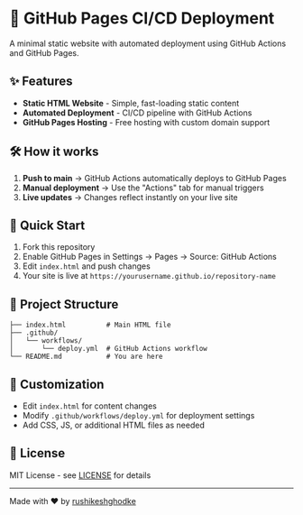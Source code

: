 # 🚀 GitHub Pages CI/CD Deployment

A minimal static website with automated deployment using GitHub Actions and GitHub Pages.

## ✨ Features

- **Static HTML Website** - Simple, fast-loading static content
- **Automated Deployment** - CI/CD pipeline with GitHub Actions
- **GitHub Pages Hosting** - Free hosting with custom domain support

## 🛠️ How it works

1. **Push to main** → GitHub Actions automatically deploys to GitHub Pages
2. **Manual deployment** → Use the "Actions" tab for manual triggers
3. **Live updates** → Changes reflect instantly on your live site

## 🚀 Quick Start

1. Fork this repository
2. Enable GitHub Pages in Settings → Pages → Source: GitHub Actions
3. Edit `index.html` and push changes
4. Your site is live at `https://yourusername.github.io/repository-name`

## 📁 Project Structure

```
├── index.html          # Main HTML file
├── .github/
│   └── workflows/
│       └── deploy.yml  # GitHub Actions workflow
└── README.md           # You are here
```

## 🔧 Customization

- Edit `index.html` for content changes
- Modify `.github/workflows/deploy.yml` for deployment settings
- Add CSS, JS, or additional HTML files as needed

## 📝 License

MIT License - see [LICENSE](LICENSE) for details

---

Made with ❤️ by [rushikeshghodke](https://github.com/rushikeshghodke)